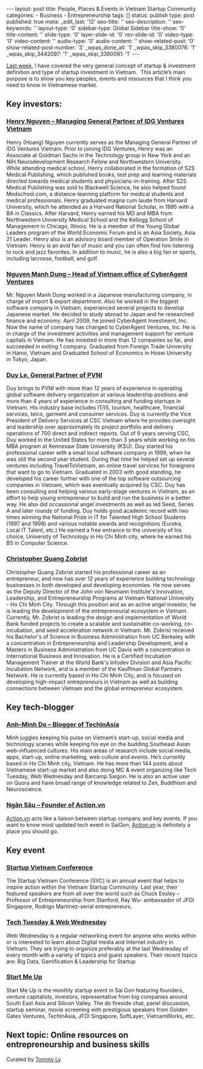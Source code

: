 --- layout: post title: People, Places & Events in Vietnam Startup
Community categories: - Business - Entrepreneurship tags: [] status:
publish type: post published: true meta: \_edit\_last: '12' seo-title:
'' seo-description: '' seo-keywords: '' layout-type: '0' sidebar-type:
Global Sidebar title-show: '0' title-content: '' slide-type: '0'
layer-slide-id: '0' rev-slide-id: '0' video-type: '0' video-content: ''
audio-type: '0' audio-content: '' show-related-post: '0'
show-related-post-number: '3' \_wpas\_done\_all: '1'
\_wpas\_skip\_3380076: '1' \_wpas\_skip\_3442097: '1'
\_wpas\_skip\_3380081: '1' ---

[Last
week](http://rmitc.org/2013/04/tech-entrepreneurship/ "Technology Entrepreneurship"),
I have covered the very general concept of startup & investment
definition and type of startup investment in Vietnam.  This article’s
main purpose is to show you key peoples, events and resources that I
think you need to know in Vietnamese market.

## Key investors:

### [Henry Nguyen – Managing General Partner of IDG Ventures Vietnam](http://idgvv.com.vn/en/team/henry-nguyen)

Henry (Hoang) Nguyen currently serves as the Managing General Partner of
IDG Ventures Vietnam. Prior to joining IDG Ventures, Henry was an
Associate at Goldman Sachs in the Technology group in New York and an
NIH Neurodevelopment Research Fellow and Northwestern University. While
attending medical school, Henry collaborated in the formation of S2S
Medical Publishing, which published books, test prep and learning
materials directed towards medical students and physicians-in-training.
After S2S Medical Publishing was sold to Blackwell Science, he also
helped found Medschool.com, a distance-learning platform for medical
students and medical professionals. Henry graduated magna cum laude from
Harvard University, which he attended as a Harvard National Scholar, in
1995 with a BA in Classics. After Harvard, Henry earned his MD and MBA
from Northwestern University Medical School and the Kellogg School of
Management in Chicago, Illinois. He is a member of the Young Global
Leaders program of the World Economic Forum and is an Asia Society, Asia
21 Leader. Henry also is an advisory board member of Operation Smile in
Vietnam. Henry is an avid fan of music and you can often find him
listening to rock and jazz favorites. In addition to music, he is also a
big fan or sports, including lacrosse, football, and golf.

### [Nguyen Manh Dung – Head of Vietnam office of CyberAgent Ventures](http://www.cyberagentventures.com/en/memberinfo-en/link-nguyen-manh-dung/)

Mr. Nguyen Manh Dung worked in a Japanese manufacturing company, in
charge of import & export department. Also he worked in the biggest
software company in Vietnam, experienced several projects to develop
Japanese market. He decided to study abroad to Japan and he researched
finance and economy. April 2009, he joined CyberAgent Investment, Inc.
Now the name of company has changed to CyberAgent Ventures, Inc. He is
in charge of the investment activities and management support for
venture capitals in Vietnam. He has invested in more than 12 companies
so far, and succeeded in exiting 1 company. Graduated from Foreign Trade
University in Hanoi, Vietnam and Graduated School of Economics in Hosei
University in Tokyo, Japan.

### [Duy Le, General Partner of PVNI](http://pvni.vn/en/about.html?view=company&layout=about&q=60)

Duy brings to PVNI with more than 12 years of experience in operating
global software delivery organization at various leadership positions
and more than 4 years of experience in consulting and funding startups
in Vietnam. His industry base includes IT/IS, tourism, healthcare,
financial services, telco, garment and consumer services. Duy is
currently the Vice President of Delivery Services at CSC Vietnam where
he provides oversight and leadership over approximately its project
portfolio and delivery operations of 700 direct and indirect reports.
Out of 9 years serving CSC, Duy worked in the United States for more
than 3 years while working on his MBA program at Kennesaw State
University (KSU). Duy started his professional career with a small local
software company in 1999, when he was still the second year student.
During that time he helped set up several ventures including
TravelToVietnam, an online travel services for foreigners that want to
go to Vietnam. Graduated in 2003 with good standing, he developed his
career further with one of the top software outsourcing companies in
Vietnam, which was eventually acquired by CSC. Duy has been consulting
and helping various early-stage ventures in Vietnam, as an effort to
help young entrepreneur to build and run the business in a better way.
He also did occassional angel investments as well as led Seed, Series A
and later rounds of funding. Duy holds good academic record with two
times winning the National Prize in IT for Talented High School Students
(1997 and 1998) and various notable awards and recognitions (Eureka,
Local IT Talent, etc.) He earned a free entrance to the university of
his choice, University of Technology in Ho Chi Minh city, where he
earned his BS in Computer Science.

### [Christopher Quang Zobrist](http://about.me/christopherzobrist)

Christopher Quang Zobrist started his professional career as an
entrepreneur, and now has over 12 years of experience building
technology businesses in both developed and developing economies. He now
serves as the Deputy Director of the John von Neumann Institute's
Innovation, Leadership, and Entrepreneurship Programs at Vietnam
National University - Ho Chi Minh City. Through this position and as an
active angel investor, he is leading the development of the
entrepreneurial ecosystem in Vietnam. Currently, Mr. Zobrist is leading
the design and implementation of World Bank funded projects to create a
scalable and sustainable co-working, co-incubation, and seed
acceleration network in Vietnam. Mr. Zobrist received his Bachelor's of
Science in Business Administration from UC Berkeley with a concentration
in Entrepreneurship and Leadership Development, and a Masters in
Business Administration from UC Davis with a concentration in
International Business and Innovation. He is a Certified Incubation
Management Trainer at the World Bank's Infodev Division and Asia Pacific
Incubation Network, and is a member of the Kauffman Global Partners
Network. He is currently based in Ho Chi Minh City, and is focused on
developing high-impact entrepreneurs in Vietnam as well as building
connections between Vietnam and the global entrepreneur ecosystem.

## Key tech-blogger

### [Anh-Minh Do – Blogger of TechInAsia](http://www.techinasia.com/author/anh-minh-do/)

Minh juggles keeping his pulse on Vietnam’s start-up, social media and
technology scenes while keeping his eye on the budding Southeast Asian
web-influenced cultures. His main areas of research include social
media, apps, start-up, online marketing, web culture and events. He’s
currently based in Ho Chi Minh city, Vietnam. He has more than 144 posts
about Vietnamese start-up market and also doing MC & event organizing
like Tech Tuesday, Web Wednesday and Barcamp Saigon. He is also an
active user on Quora and have broad range of knowledge related to Zen,
Buddhism and Neuroscience.

### [Ngân Sâu – Founder of Action.vn](http://www.action.vn)

[Action.vn](http://www.action.vn/ "Action.vn") acts like a liaison
between startup company and key events. If you want to know most updated
tech event in SaiGon, [Action.vn](http://www.action.vn/ "Action.vn") is
definitely a place you should go.

## Key event

### [Startup Vietnam Conference](http://startup.vn/startup/index.php)

The Startup Vietnam Conference (SVC) is an annual event that helps to
inspire action within the Vietnam Startup Community. Last year, their
featured speakers are from all over the world such as Chuck Eesley –
Professor of Entrepreneurship from Stanford, Ray Wu- ambassador of JFDI
Singapore, Rodrigo Martinez-serial entrepreneurs.

### [Tech Tuesday & Web Wednesday](https://www.facebook.com/WebWednesdayVietnam/info)

Web Wednesday is a regular networking event for anyone who works within
or is interested to learn about Digital media and Internet industry in
Vietnam. They are trying to organize preferably at the last Wednesday of
every month with a variety of topics and guest speakers. Their recent
topics are: Big Data, Gamification & Leadership for Startup

### [Start Me Up](https://www.facebook.com/startmeup.vn)

Start Me Up is the monthly startup event in Sai Gon featuring founders,
venture capitalists, investors, representative from big companies around
South East Asia and Silicon Valley. The do fireside chat, panel
discussion, startup seminar, movie screening with prestigious speakers
from Golden Gates Ventures, TechInAsia, JFDI Singapore, SoftLayer,
VietnamWorks, etc.

## Next topic: Online resources on entrepreneurship and business skills

Curated by [Tommy Ly](http://www.tommy.ly "Tommy Ly")
